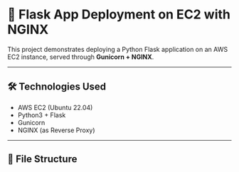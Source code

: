 # 🚀 Flask App Deployment on EC2 with NGINX

This project demonstrates deploying a Python Flask application on an AWS EC2 instance, served through **Gunicorn + NGINX**.

---

## 🛠 Technologies Used
- AWS EC2 (Ubuntu 22.04)
- Python3 + Flask
- Gunicorn
- NGINX (as Reverse Proxy)

---

## 📂 File Structure

